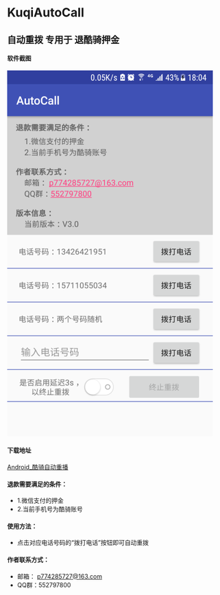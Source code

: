 # KuqiAutoCall
## 自动重拨 专用于 退酷骑押金

#### 软件截图
![](/screen_shoot/device-2018-01-22-180446.png)

#### 下载地址
[Android_酷骑自动重播](https://github.com/panyufen/panyufen.github.io/raw/master/kuqi/Android_AutoCall.apk)

#### 退款需要满足的条件：
- 1.微信支付的押金
- 2.当前手机号为酷骑账号

#### 使用方法：
- 点击对应电话号码的“拨打电话”按钮即可自动重拨

#### 作者联系方式：
- 邮箱： p774285727@163.com
- QQ群：552797800
